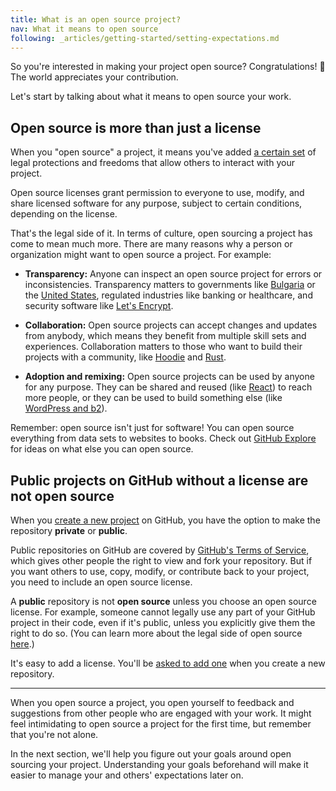 ```yaml
---
title: What is an open source project?
nav: What it means to open source
following: _articles/getting-started/setting-expectations.md
---
```


So you're interested in making your project open source? Congratulations! 🎉 The world appreciates your contribution.

Let's start by talking about what it means to open source your work.

## Open source is more than just a license

When you "open source" a project, it means you've added [a certain set](https://opensource.org/osd) of legal protections and freedoms that allow others to interact with your project.

Open source licenses grant permission to everyone to use, modify, and share licensed software for any purpose, subject to certain conditions, depending on the license.

That's the legal side of it. In terms of culture, open sourcing a project has come to mean much more. There are many reasons why a person or organization might want to open source a project. For example:

* **Transparency:** Anyone can inspect an open source project for errors or inconsistencies. Transparency matters to governments like [Bulgaria](https://medium.com/@bozhobg/bulgaria-got-a-law-requiring-open-source-98bf626cf70a) or the [United States](https://sourcecode.cio.gov/), regulated industries like banking or healthcare, and security software like [Let's Encrypt](https://github.com/letsencrypt).

* **Collaboration:** Open source projects can accept changes and updates from anybody, which means they benefit from multiple skill sets and experiences. Collaboration matters to those who want to build their projects with a community, like [Hoodie](https://github.com/hoodiehq) and [Rust](https://github.com/rust-lang/rust).

* **Adoption and remixing:** Open source projects can be used by anyone for any purpose. They can be shared and reused (like [React](https://github.com/facebook/react)) to reach more people, or they can be used to build something else (like [WordPress and b2](https://github.com/WordPress/book/blob/master/Content/Part%201/2-b2-cafelog.md)).

Remember: open source isn't just for software! You can open source everything from data sets to websites to books. Check out [GitHub Explore](https://github.com/explore) for ideas on what else you can open source.

## Public projects on GitHub without a license are not open source

When you [create a new project](https://help.github.com/articles/creating-a-new-repository/) on GitHub, you have the option to make the repository **private** or **public**.

Public repositories on GitHub are covered by [GitHub's Terms of Service](https://help.github.com/articles/github-terms-of-service/#f-copyright-and-content-ownership), which gives other people the right to view and fork your repository. But if you want others to use, copy, modify, or contribute back to your project, you need to include an open source license.

A **public** repository is not **open source** unless you choose an open source license. For example, someone cannot legally use any part of your GitHub project in their code, even if it's public, unless you explicitly give them the right to do so. (You can learn more about the legal side of open source [here](../legal/).)

It's easy to add a license. You'll be [asked to add one](https://help.github.com/articles/open-source-licensing/) when you create a new repository.

---

When you open source a project, you open yourself to feedback and suggestions from other people who are engaged with your work. It might feel intimidating to open source a project for the first time, but remember that you're not alone.

In the next section, we'll help you figure out your goals around open sourcing your project. Understanding your goals beforehand will make it easier to manage your and others' expectations later on.
